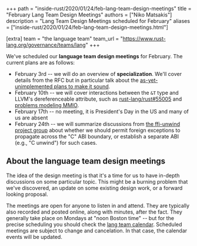 +++
path = "inside-rust/2020/01/24/feb-lang-team-design-meetings"
title = "February Lang Team Design Meetings"
authors = ["Niko Matsakis"]
description = "Lang Team Design Meetings scheduled for February"
aliases = ["inside-rust/2020/01/24/feb-lang-team-design-meetings.html"]

[extra]
team = "the language team"
team_url = "https://www.rust-lang.org/governance/teams/lang"
+++

We've scheduled our **language team design meetings** for February. The current plans are as follows:

* February 3rd -- we will do an overview of **specialization**. We'll cover details from the RFC but in particular talk about the [as-yet-unimplemented plans to make it sound](http://aturon.github.io/tech/2018/04/05/sound-specialization/).
* February 10th -- we will cover interactions between the `&T` type and LLVM's dereferenceable attribute, such as [rust-lang/rust#55005](https://github.com/rust-lang/rust/issues/55005) and [problems modeling MMIO](https://github.com/japaric/volatile-register/issues/10).
* February 17th -- no meeting, it is President's Day in the US and many of us are absent
* February 24th -- we will summarize discussions from [the ffi-unwind project group] about whether we should permit foreign exceptions to propagate across the "C" ABI boundary, or establish a separate ABI (e.g., "C unwind") for such cases.

[the ffi-unwind project group]: https://github.com/rust-lang/project-ffi-unwind

## About the language team design meetings

The idea of the design meeting is that it's a time for us to have
in-depth discussions on some particular topic. This might be a burning
problem that we've discovered, an update on some existing design work,
or a forward looking proposal.

The meetings are open for anyone to listen in and attend. They are
typically also recorded and posted online, along with minutes, after
the fact. They generally take place on Mondays at "noon Boston time"
-- but for the precise scheduling you should check the [lang team
calendar]. Scheduled meetings are subject to change and
cancelation. In that case, the calendar events will be updated.

[lang team calendar]: https://github.com/rust-lang/lang-team/#meeting-calendar
